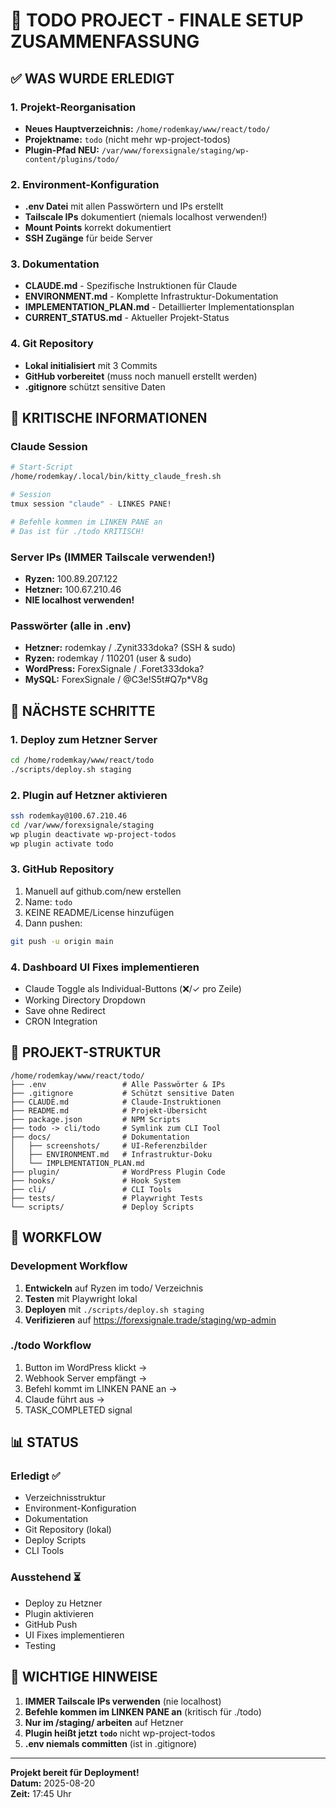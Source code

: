 # 🎯 TODO PROJECT - FINALE SETUP ZUSAMMENFASSUNG

## ✅ WAS WURDE ERLEDIGT

### 1. Projekt-Reorganisation
- **Neues Hauptverzeichnis:** `/home/rodemkay/www/react/todo/`
- **Projektname:** `todo` (nicht mehr wp-project-todos)
- **Plugin-Pfad NEU:** `/var/www/forexsignale/staging/wp-content/plugins/todo/`

### 2. Environment-Konfiguration
- **.env Datei** mit allen Passwörtern und IPs erstellt
- **Tailscale IPs** dokumentiert (niemals localhost verwenden!)
- **Mount Points** korrekt dokumentiert
- **SSH Zugänge** für beide Server

### 3. Dokumentation
- **CLAUDE.md** - Spezifische Instruktionen für Claude
- **ENVIRONMENT.md** - Komplette Infrastruktur-Dokumentation
- **IMPLEMENTATION_PLAN.md** - Detaillierter Implementationsplan
- **CURRENT_STATUS.md** - Aktueller Projekt-Status

### 4. Git Repository
- **Lokal initialisiert** mit 3 Commits
- **GitHub vorbereitet** (muss noch manuell erstellt werden)
- **.gitignore** schützt sensitive Daten

## 🚨 KRITISCHE INFORMATIONEN

### Claude Session
```bash
# Start-Script
/home/rodemkay/.local/bin/kitty_claude_fresh.sh

# Session
tmux session "claude" - LINKES PANE!

# Befehle kommen im LINKEN PANE an
# Das ist für ./todo KRITISCH!
```

### Server IPs (IMMER Tailscale verwenden!)
- **Ryzen:** 100.89.207.122
- **Hetzner:** 100.67.210.46
- **NIE localhost verwenden!**

### Passwörter (alle in .env)
- **Hetzner:** rodemkay / .Zynit333doka? (SSH & sudo)
- **Ryzen:** rodemkay / 110201 (user & sudo)
- **WordPress:** ForexSignale / .Foret333doka?
- **MySQL:** ForexSignale / @C3e!S5t#Q7p*V8g

## 🚀 NÄCHSTE SCHRITTE

### 1. Deploy zum Hetzner Server
```bash
cd /home/rodemkay/www/react/todo
./scripts/deploy.sh staging
```

### 2. Plugin auf Hetzner aktivieren
```bash
ssh rodemkay@100.67.210.46
cd /var/www/forexsignale/staging
wp plugin deactivate wp-project-todos
wp plugin activate todo
```

### 3. GitHub Repository
1. Manuell auf github.com/new erstellen
2. Name: `todo`
3. KEINE README/License hinzufügen
4. Dann pushen:
```bash
git push -u origin main
```

### 4. Dashboard UI Fixes implementieren
- Claude Toggle als Individual-Buttons (❌/✓ pro Zeile)
- Working Directory Dropdown
- Save ohne Redirect
- CRON Integration

## 📁 PROJEKT-STRUKTUR

```
/home/rodemkay/www/react/todo/
├── .env                 # Alle Passwörter & IPs
├── .gitignore           # Schützt sensitive Daten
├── CLAUDE.md            # Claude-Instruktionen
├── README.md            # Projekt-Übersicht
├── package.json         # NPM Scripts
├── todo -> cli/todo     # Symlink zum CLI Tool
├── docs/                # Dokumentation
│   ├── screenshots/     # UI-Referenzbilder
│   ├── ENVIRONMENT.md   # Infrastruktur-Doku
│   └── IMPLEMENTATION_PLAN.md
├── plugin/              # WordPress Plugin Code
├── hooks/               # Hook System
├── cli/                 # CLI Tools
├── tests/               # Playwright Tests
└── scripts/             # Deploy Scripts
```

## 🔄 WORKFLOW

### Development Workflow
1. **Entwickeln** auf Ryzen im todo/ Verzeichnis
2. **Testen** mit Playwright lokal
3. **Deployen** mit `./scripts/deploy.sh staging`
4. **Verifizieren** auf https://forexsignale.trade/staging/wp-admin

### ./todo Workflow
1. Button im WordPress klickt → 
2. Webhook Server empfängt → 
3. Befehl kommt im LINKEN PANE an →
4. Claude führt aus →
5. TASK_COMPLETED signal

## 📊 STATUS

### Erledigt ✅
- Verzeichnisstruktur
- Environment-Konfiguration
- Dokumentation
- Git Repository (lokal)
- Deploy Scripts
- CLI Tools

### Ausstehend ⏳
- Deploy zu Hetzner
- Plugin aktivieren
- GitHub Push
- UI Fixes implementieren
- Testing

## 📝 WICHTIGE HINWEISE

1. **IMMER Tailscale IPs verwenden** (nie localhost)
2. **Befehle kommen im LINKEN PANE an** (kritisch für ./todo)
3. **Nur im /staging/ arbeiten** auf Hetzner
4. **Plugin heißt jetzt `todo`** nicht wp-project-todos
5. **.env niemals committen** (ist in .gitignore)

---

**Projekt bereit für Deployment!**  
**Datum:** 2025-08-20  
**Zeit:** 17:45 Uhr